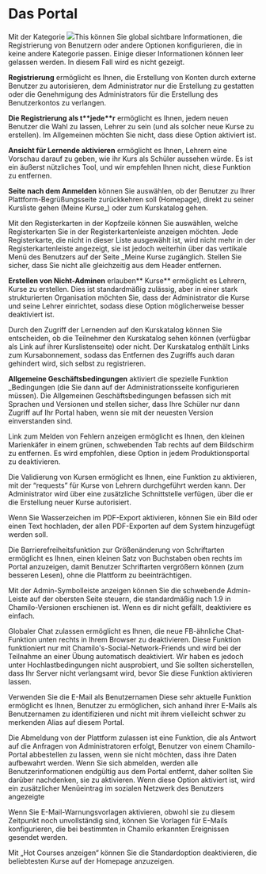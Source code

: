 
# Das Portal

Mit der Kategorie ![](../../../.gitbook/assets/graficos5%20%285%29.png)This können Sie global sichtbare Informationen, die Registrierung von Benutzern oder andere Optionen konfigurieren, die in keine andere Kategorie passen. Einige dieser Informationen können leer gelassen werden. In diesem Fall wird es nicht gezeigt.

**Registrierung** ermöglicht es Ihnen, die Erstellung von Konten durch externe Benutzer zu autorisieren, dem Administrator nur die Erstellung zu gestatten oder die Genehmigung des Administrators für die Erstellung des Benutzerkontos zu verlangen.

**Die Registrierung als t\*\***jede**\*\*r** ermöglicht es Ihnen, jedem neuen Benutzer die Wahl zu lassen, Lehrer zu sein \(und als solcher neue Kurse zu erstellen\). Im Allgemeinen möchten Sie nicht, dass diese Option aktiviert ist.

**Ansicht für Lernende aktivieren** ermöglicht es Ihnen, Lehrern eine Vorschau darauf zu geben, wie ihr Kurs als Schüler aussehen würde. Es ist ein äußerst nützliches Tool, und wir empfehlen Ihnen nicht, diese Funktion zu entfernen.

**Seite nach dem Anmelden** können Sie auswählen, ob der Benutzer zu Ihrer Plattform-Begrüßungsseite zurückkehren soll \(Homepage\), direkt zu seiner Kursliste gehen \(Meine Kurse_\) oder zum Kurskatalog gehen.

Mit den Registerkarten in der Kopfzeile können Sie auswählen, welche Registerkarten Sie in der Registerkartenleiste anzeigen möchten. Jede Registerkarte, die nicht in dieser Liste ausgewählt ist, wird nicht mehr in der Registerkartenleiste angezeigt, sie ist jedoch weiterhin über das vertikale Menü des Benutzers auf der Seite _Meine Kurse zugänglich. Stellen Sie sicher, dass Sie nicht alle gleichzeitig aus dem Header entfernen.

**Erstellen von Nicht-Adminen** erlauben** Kurse** ermöglicht es Lehrern, Kurse zu erstellen. Dies ist standardmäßig zulässig, aber in einer stark strukturierten Organisation möchten Sie, dass der Administrator die Kurse und seine Lehrer einrichtet, sodass diese Option möglicherweise besser deaktiviert ist.

Durch den Zugriff der Lernenden auf den Kurskatalog können Sie entscheiden, ob die Teilnehmer den Kurskatalog sehen können \(verfügbar als Link auf ihrer Kurslistenseite\) oder nicht. Der Kurskatalog enthält Links zum Kursabonnement, sodass das Entfernen des Zugriffs auch daran gehindert wird, sich selbst zu registrieren.

**Allgemeine Geschäftsbedingungen** aktiviert die spezielle Funktion _Bedingungen \(die Sie dann auf der Administrationsseite konfigurieren müssen\). Die Allgemeinen Geschäftsbedingungen befassen sich mit Sprachen und Versionen und stellen sicher, dass Ihre Schüler nur dann Zugriff auf Ihr Portal haben, wenn sie mit der neuesten Version einverstanden sind.

Link zum Melden von Fehlern anzeigen ermöglicht es Ihnen, den kleinen Marienkäfer in einem grünen, schwebenden Tab rechts auf dem Bildschirm zu entfernen. Es wird empfohlen, diese Option in jedem Produktionsportal zu deaktivieren.

Die Validierung von Kursen ermöglicht es Ihnen, eine Funktion zu aktivieren, mit der “requests” für Kurse von Lehrern durchgeführt werden kann. Der Administrator wird über eine zusätzliche Schnittstelle verfügen, über die er die Erstellung neuer Kurse autorisiert.

Wenn Sie Wasserzeichen im PDF-Export aktivieren, können Sie ein Bild oder einen Text hochladen, der allen PDF-Exporten auf dem System hinzugefügt werden soll.

Die Barrierefreiheitsfunktion zur Größenänderung von Schriftarten ermöglicht es Ihnen, einen kleinen Satz von Buchstaben oben rechts im Portal anzuzeigen, damit Benutzer Schriftarten vergrößern können \(zum besseren Lesen\), ohne die Plattform zu beeinträchtigen.

Mit der Admin-Symbolleiste anzeigen können Sie die schwebende Admin-Leiste auf der obersten Seite steuern, die standardmäßig nach 1.9 in Chamilo-Versionen erschienen ist. Wenn es dir nicht gefällt, deaktiviere es einfach.

Globaler Chat zulassen ermöglicht es Ihnen, die neue FB-ähnliche Chat-Funktion unten rechts in Ihrem Browser zu deaktivieren. Diese Funktion funktioniert nur mit Chamilo's-Social-Network-Friends und wird bei der Teilnahme an einer Übung automatisch deaktiviert. Wir haben es jedoch unter Hochlastbedingungen nicht ausprobiert, und Sie sollten sicherstellen, dass Ihr Server nicht verlangsamt wird, bevor Sie diese Funktion aktivieren lassen.

Verwenden Sie die E-Mail als Benutzernamen Diese sehr aktuelle Funktion ermöglicht es Ihnen, Benutzer zu ermöglichen, sich anhand ihrer E-Mails als Benutzernamen zu identifizieren und nicht mit ihrem vielleicht schwer zu merkenden Alias auf diesem Portal.

Die Abmeldung von der Plattform zulassen ist eine Funktion, die als Antwort auf die Anfragen von Administratoren erfolgt, Benutzer von einem Chamilo-Portal abbestellen zu lassen, wenn sie nicht möchten, dass ihre Daten aufbewahrt werden. Wenn Sie sich abmelden, werden alle Benutzerinformationen endgültig aus dem Portal entfernt, daher sollten Sie darüber nachdenken, sie zu aktivieren. Wenn diese Option aktiviert ist, wird ein zusätzlicher Menüeintrag im sozialen Netzwerk des Benutzers angezeigte

Wenn Sie E-Mail-Warnungsvorlagen aktivieren, obwohl sie zu diesem Zeitpunkt noch unvollständig sind, können Sie Vorlagen für E-Mails konfigurieren, die bei bestimmten in Chamilo erkannten Ereignissen gesendet werden.

Mit „Hot Courses anzeigen“ können Sie die Standardoption deaktivieren, die beliebtesten Kurse auf der Homepage anzuzeigen.